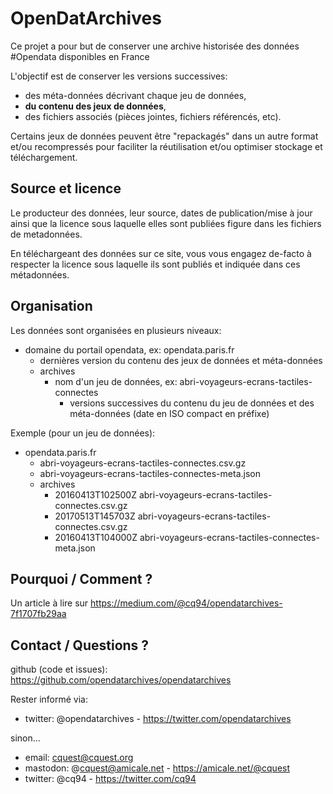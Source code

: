 # OpenDatArchives

Ce projet a pour but de conserver une archive historisée des données #Opendata disponibles en France

L'objectif est de conserver les versions successives:
- des méta-données décrivant chaque jeu de données,
- **du contenu des jeux de données**,
- des fichiers associés (pièces jointes, fichiers référencés, etc).

Certains jeux de données peuvent être "repackagés" dans un autre format et/ou recompressés pour faciliter la réutilisation et/ou optimiser stockage et téléchargement.


## Source et licence

Le producteur des données, leur source, dates de publication/mise à jour ainsi que la licence sous laquelle elles sont publiées figure dans les fichiers de metadonnées.

En téléchargeant des données sur ce site, vous vous engagez de-facto à respecter la licence sous laquelle ils sont publiés et indiquée dans ces métadonnées.


## Organisation

Les données sont organisées en plusieurs niveaux:
- domaine du portail opendata, ex: opendata.paris.fr
  - dernières version du contenu des jeux de données et méta-données
  - archives
    - nom d'un jeu de données, ex: abri-voyageurs-ecrans-tactiles-connectes
      - versions successives du contenu du jeu de données et des méta-données (date en ISO compact en préfixe)

Exemple (pour un jeu de données):
- opendata.paris.fr
  - abri-voyageurs-ecrans-tactiles-connectes.csv.gz
  - abri-voyageurs-ecrans-tactiles-connectes-meta.json
  - archives
    - 20160413T102500Z abri-voyageurs-ecrans-tactiles-connectes.csv.gz
    - 20170513T145703Z abri-voyageurs-ecrans-tactiles-connectes.csv.gz
    - 20160413T104000Z abri-voyageurs-ecrans-tactiles-connectes-meta.json


## Pourquoi / Comment ?

Un article à lire sur https://medium.com/@cq94/opendatarchives-7f1707fb29aa


## Contact / Questions ?

github (code et issues): https://github.com/opendatarchives/opendatarchives

Rester informé via:
- twitter: @opendatarchives  -  https://twitter.com/opendatarchives 

sinon...

- email:    cquest@cquest.org
- mastodon: @cquest@amicale.net  -  https://amicale.net/@cquest
- twitter:  @cq94  -  https://twitter.com/cq94 
